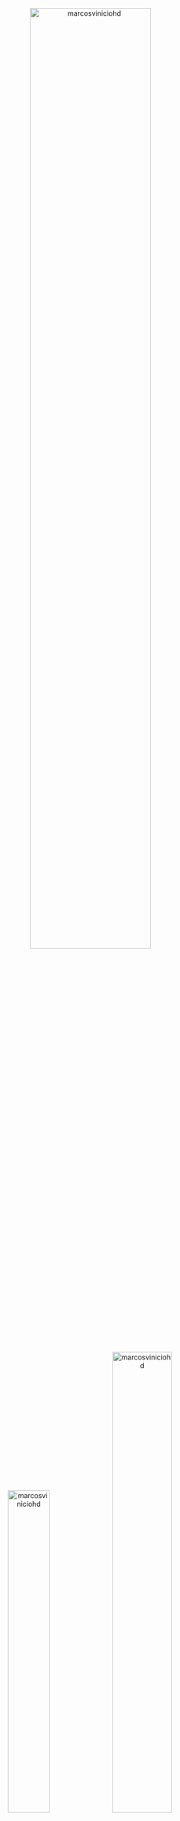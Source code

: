 <div align="center" width="100%">
  <img width="70%" src="https://streak-stats.demolab.com/?user=marcosviniciohd&theme=merko" alt="marcosviniciohd" />

  <img width="41%"  src="https://github-readme-stats-git-masterrstaa-rickstaa.vercel.app/api/top-langs?username=marcosviniciohd&show_icons=true&locale=en&layout=compact&theme=merko" alt="marcosviniciohd" />

  <img width="49%" padding="0" src="https://github-readme-stats-git-masterrstaa-rickstaa.vercel.app/api?username=marcosviniciohd&show_icons=true&locale=en&theme=merko" alt="marcosviniciohd" />

</div>